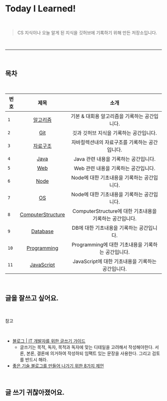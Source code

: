 # Today I Learned!

<br>

>CS 지식이나 오늘 알게 된 지식을 깃허브에 기록하기 위해 만든 저장소입니다.

<br>

---

<br>

## 목차

<br>


| 번호 | 제목 | 소개 |
|---|:---:|:---:|
| `1` | [알고리즘](./Algorithms/README.md) | 기본 & 대회용 알고리즘을 기록하는 공간입니다.  |
| `2` | [Git](./Git/README.md) | 깃과 깃허브 지식을 기록하는 공간입니다. |
| `3` | [자료구조](./DataStructure/README.md) | 자바컬렉션내의 자료구조를 기록하는 공간입니다. |
| `4` | [Java](./Java/README.md) | Java 관련 내용을 기록하는 공간입니다. |
| `5` | [Web](./Web/README.md) | Web 관련 내용을 기록하는 공간입니다. |
| `6` | [Node](./Node/README.md) | Node에 대한 기초내용을 기록하는 공간입니다. |
| `7` | [OS](./OS/README.md) | Node에 대한 기초내용을 기록하는 공간입니다. |
| `8` | [ComputerStructure](./ComputerStructure/README.md) | ComputerStructure에 대한 기초내용을 기록하는 공간입니다. |
| `9` | [Database](./DB/README.md) | DB에 대한 기초내용을 기록하는 공간입니다. |
| `10` | [Programming](./Programming/README.md) | Programming에 대한 기초내용을 기록하는 공간입니다. |
| `11` | [JavaScript](./JavaScript/README.md) | JavaScript에 대한 기초내용을 기록하는 공간입니다. |

<br>

## 글을 잘쓰고 싶어요.

<br>

참고

<br>

- [블로그 | IT 개발자를 위한 글쓰기 가이드](https://www.ciokorea.com/insider/38600)
    - 글쓰기는 목적, 독자, 목적과 독자에 맞는 디테일을 고려해서 작성해야한다. 서론, 본론, 결론에 의거하여 작성하되 임팩트 있는 문장을 사용한다. 그리고 검토를 반드시 해라.
- [좋은 기술 블로그를 만들어 나가기 위한 8가지 제언](https://www.44bits.io/ko/post/8-suggestions-for-tech-programming-blog)

<br>

## 글 쓰기 귀찮아졌어요.

<br>

